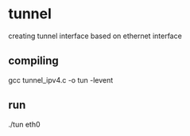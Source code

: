 # tunnel
creating tunnel interface based on ethernet interface

## compiling
gcc tunnel_ipv4.c -o tun -levent

## run
./tun eth0
